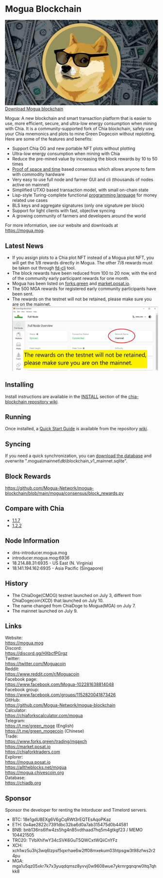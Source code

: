 # Mogua Blockchain
![image](https://github.com/Mogua-Network/mogua-blockchain/blob/96981368b3949a91b836e8c01dca3b3ba0207d50/mogua.jpg)
[Download Mogua blockchain](https://github.com/Mogua-Network/mogua-blockchain/releases)

Mogua: A new blockchain and smart transaction platform that is easier to use, more efficient, secure, and ultra-low energy consumption when mining with Chia. It is a community-supported fork of Chia blockchain, safely use your Chia mnemonics and plots to mine Green Dogecoin without replotting. Here are some of the features and benefits:
* Support Chia OG and new portable NFT plots without plotting
* Ultra-low energy consumption when mining with Chia
* Reduce the pre-mined value by increasing the block rewards by 10 to 50 times
* [Proof of space and time](https://docs.google.com/document/d/1tmRIb7lgi4QfKkNaxuKOBHRmwbVlGL4f7EsBDr_5xZE/edit) based consensus which allows anyone to farm with commodity hardware
* Very easy to use full node and farmer GUI and cli (thousands of nodes active on mainnet)
* Simplified UTXO based transaction model, with small on-chain state
* Lisp-style Turing-complete functional [programming language](https://chialisp.com/) for money related use cases
* BLS keys and aggregate signatures (only one signature per block)
* Support for light clients with fast, objective syncing
* A growing community of farmers and developers around the world

For more information, see our website and downloads at https://mogua.mog.

## Latest News
- If you assign plots to a Chia plot NFT instead of a Mogua plot NFT, you will get the 1/8 rewards directly in Mogua. The other 7/8 rewards must be taken out through [fd-cli](https://github.com/Mogua-Network/fd-cli) tool.
- The block rewards have been reduced from 100 to 20 now, with the end of the community early participant rewards for one month.
- Mogua has been listed on [forks.green](https://www.forks.green/) and [market.posat.io](https://market.posat.io/).
- The 500 MGA rewards for registered early community participants have been sent.
- The rewards on the testnet will not be retained, please make sure you are on the mainnet.
![image](https://github.com/Mogua-Network/mogua-blockchain/blob/79a9291b3d70f2dd03702e1822193f4d6ca16601/make_sure_mainnet.png)

## Installing

Install instructions are available in the
[INSTALL](https://github.com/Chia-Network/chia-blockchain/wiki/INSTALL)
section of the
[chia-blockchain repository wiki](https://github.com/Chia-Network/chia-blockchain/wiki).

## Running

Once installed, a
[Quick Start Guide](https://github.com/Chia-Network/chia-blockchain/wiki/Quick-Start-Guide)
is available from the repository
[wiki](https://github.com/Chia-Network/chia-blockchain/wiki).

## Syncing
If you need a quick synchronization, you can [download the database](https://chiadb.org/) and overwrite ".mogua\mainnet\db\blockchain_v1_mainnet.sqlite".

## Block Rewards
https://github.com/Mogua-Network/mogua-blockchain/blob/main/mogua/consensus/block_rewards.py

## Compare with Chia
- [1.1.7](https://github.com/Mogua-Network/mogua-blockchain/commit/ebc135046acf159d625bcb854bee613dc9f81182)
- [1.2.2](https://github.com/Mogua-Network/mogua-blockchain/commit/1702a31ffe3e8e55e296d7047e00b08a161210d2)

## Node Information
- dns-introducer.mogua.mog
- introducer.mogua.mog:6936
- 18.214.88.31:6935 - US East (N. Virginia)
- 18.141.194.162:6935 - Asia Pacific (Singapore)

## History
- The ChiaDoge(CMOG) testnet launched on July 3, different from ChiaDogecoin(XCD) that launched on July 10.
- The name changed from ChiaDoge to Mogua(MGA) on July 7.
- The mainnet launched on July 9.

## Links
Website: <br>
https://mogua.mog <br>
Discord: <br>
https://discord.gg/HXbcfPGrgz <br>
Twitter: <br>
https://twitter.com/Moguacoin <br>
Reddit: <br>
https://www.reddit.com/r/Moguacoin <br>
Facebook page: <br>
https://www.facebook.com/Mogua-102281638814048 <br>
Facebook group: <br>
https://www.facebook.com/groups/1152820041873426 <br>
GitHub: <br>
https://github.com/Mogua-Network/mogua-blockchain <br>
Calculator: <br>
https://chiaforkscalculator.com/mogua <br>
Telegram: <br>
https://t.me/green_moge (English) <br>
https://t.me/green_mogecoin (Chinese) <br>
Trade: <br>
https://www.forks.green/trading/mgaxch <br>
https://market.posat.io <br>
https://chiaforktraders.com <br>
Explorer: <br>
https://mogua.posat.io <br>
https://alltheblocks.net/mogua <br>
https://mogua.chivescoin.org <br>
Database: <br>
https://chiadb.org

## Sponsor 
Sponsor the developer for renting the Intorducer and Timelord servers.
- BTC: 18e1gdU8EXg6V6gCqRWt3rEQTEsAqoPKaz
- ETH: 0x4ae2822c7391dbc32ba6d0a7ab315475d0b44581
- BNB: bnb136ns6lfw4zs5hg4n85vdthaad7hq5m4gtkgf23 / MEMO 104421505
- TRC20: TVbXhifwY34cSVK6GuT5QWCxtWQiiCnYFz
- XCH: xch1wz5u3hj3wq6lzpsf5qxrhae6w2ff08mxekum03htpsgw3t98zfws2r24pu
- MGA: mga1u5qz05xkr7k7x3yuqdqmsz8yvvj0w9608wue7ykrnrgqnqrw0ltq7qhkk8
